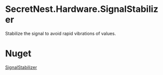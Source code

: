 # SecretNest.Hardware.SignalStabilizer
Stabilize the signal to avoid rapid vibrations of values.

# Nuget
[SignalStabilizer](https://www.nuget.org/packages/SecretNest.Hardware.SignalStabilizer)
